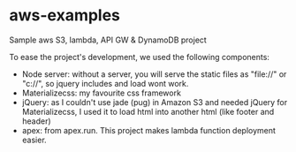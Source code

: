 # aws-examples
Sample aws S3, lambda, API GW &amp; DynamoDB project

To ease the project's development, we used the following components:

- Node server: without a server, you will serve the static files as "file://" or "c://", so jquery includes and load wont work.
- Materializecss: my favourite css framework
- jQuery: as I couldn't use jade (pug) in Amazon S3 and needed jQuery for Materializecss, I used it to load html into another html (like footer and header)
- apex: from apex.run. This project makes lambda function deployment easier.
